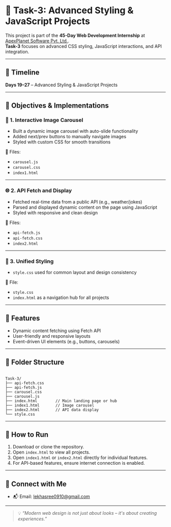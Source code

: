 # 🚀 Task-3: Advanced Styling & JavaScript Projects

This project is part of the **45-Day Web Development Internship** at [ApexPlanet Software Pvt. Ltd.](https://www.apexplanet.in/).  
**Task-3** focuses on advanced CSS styling, JavaScript interactions, and API integration.

---

## 📅 Timeline
**Days 19–27** – Advanced Styling & JavaScript Projects

---

## 📌 Objectives & Implementations

### 🎠 1. **Interactive Image Carousel**
- Built a dynamic image carousel with auto-slide functionality
- Added next/prev buttons to manually navigate images
- Styled with custom CSS for smooth transitions

📂 Files:
- `carousel.js`
- `carousel.css`
- `index1.html`

---

### 🌐 2. **API Fetch and Display**
- Fetched real-time data from a public API (e.g., weather/jokes)
- Parsed and displayed dynamic content on the page using JavaScript
- Styled with responsive and clean design

📂 Files:
- `api-fetch.js`
- `api-fetch.css`
- `index2.html`

---

### 🎨 3. **Unified Styling**
- `style.css` used for common layout and design consistency

📂 File:
- `style.css`
- `index.html` as a navigation hub for all projects

---

## 🧪 Features
- Dynamic content fetching using Fetch API
- User-friendly and responsive layouts
- Event-driven UI elements (e.g., buttons, carousels)

---

## 📂 Folder Structure
```

Task-3/
├── api-fetch.css
├── api-fetch.js
├── carousel.css
├── carousel.js
├── index.html        // Main landing page or hub
├── index1.html       // Image carousel
├── index2.html       // API data display
└── style.css

```

---

## 🚀 How to Run
1. Download or clone the repository.
2. Open `index.html` to view all projects.
3. Open `index1.html` or `index2.html` directly for individual features.
4. For API-based features, ensure internet connection is enabled.

---


## 📧 Connect with Me
- 📬 Email: lekhasree0910@gmail.com  

---

> 💡 *“Modern web design is not just about looks – it's about creating experiences.”*
```
